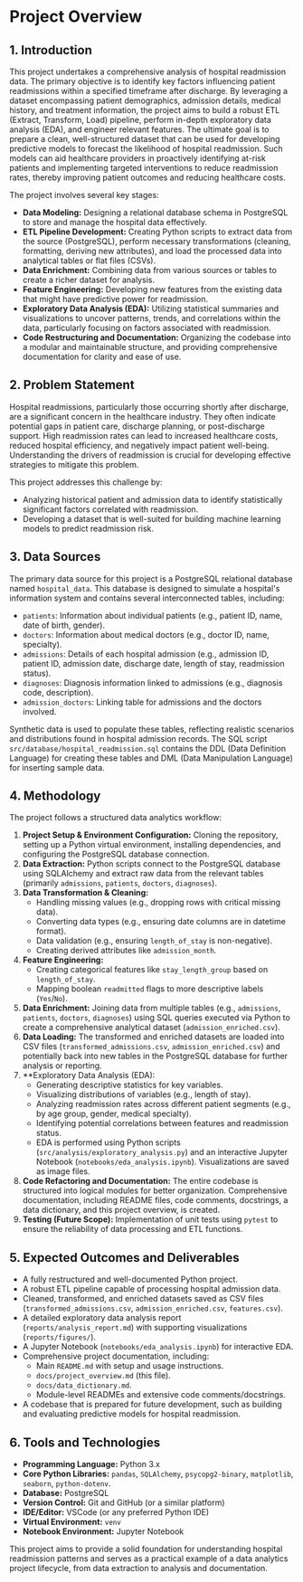 # Project Overview

## 1. Introduction

This project undertakes a comprehensive analysis of hospital readmission data. The primary objective is to identify key factors influencing patient readmissions within a specified timeframe after discharge. By leveraging a dataset encompassing patient demographics, admission details, medical history, and treatment information, the project aims to build a robust ETL (Extract, Transform, Load) pipeline, perform in-depth exploratory data analysis (EDA), and engineer relevant features. The ultimate goal is to prepare a clean, well-structured dataset that can be used for developing predictive models to forecast the likelihood of hospital readmission. Such models can aid healthcare providers in proactively identifying at-risk patients and implementing targeted interventions to reduce readmission rates, thereby improving patient outcomes and reducing healthcare costs.

The project involves several key stages:
*   **Data Modeling:** Designing a relational database schema in PostgreSQL to store and manage the hospital data effectively.
*   **ETL Pipeline Development:** Creating Python scripts to extract data from the source (PostgreSQL), perform necessary transformations (cleaning, formatting, deriving new attributes), and load the processed data into analytical tables or flat files (CSVs).
*   **Data Enrichment:** Combining data from various sources or tables to create a richer dataset for analysis.
*   **Feature Engineering:** Developing new features from the existing data that might have predictive power for readmission.
*   **Exploratory Data Analysis (EDA):** Utilizing statistical summaries and visualizations to uncover patterns, trends, and correlations within the data, particularly focusing on factors associated with readmission.
*   **Code Restructuring and Documentation:** Organizing the codebase into a modular and maintainable structure, and providing comprehensive documentation for clarity and ease of use.

## 2. Problem Statement

Hospital readmissions, particularly those occurring shortly after discharge, are a significant concern in the healthcare industry. They often indicate potential gaps in patient care, discharge planning, or post-discharge support. High readmission rates can lead to increased healthcare costs, reduced hospital efficiency, and negatively impact patient well-being. Understanding the drivers of readmission is crucial for developing effective strategies to mitigate this problem.

This project addresses this challenge by:
*   Analyzing historical patient and admission data to identify statistically significant factors correlated with readmission.
*   Developing a dataset that is well-suited for building machine learning models to predict readmission risk.

## 3. Data Sources

The primary data source for this project is a PostgreSQL relational database named `hospital_data`. This database is designed to simulate a hospital's information system and contains several interconnected tables, including:
*   `patients`: Information about individual patients (e.g., patient ID, name, date of birth, gender).
*   `doctors`: Information about medical doctors (e.g., doctor ID, name, specialty).
*   `admissions`: Details of each hospital admission (e.g., admission ID, patient ID, admission date, discharge date, length of stay, readmission status).
*   `diagnoses`: Diagnosis information linked to admissions (e.g., diagnosis code, description).
*   `admission_doctors`: Linking table for admissions and the doctors involved.

Synthetic data is used to populate these tables, reflecting realistic scenarios and distributions found in hospital admission records. The SQL script `src/database/hospital_readmission.sql` contains the DDL (Data Definition Language) for creating these tables and DML (Data Manipulation Language) for inserting sample data.

## 4. Methodology

The project follows a structured data analytics workflow:

1.  **Project Setup & Environment Configuration:** Cloning the repository, setting up a Python virtual environment, installing dependencies, and configuring the PostgreSQL database connection.
2.  **Data Extraction:** Python scripts connect to the PostgreSQL database using SQLAlchemy and extract raw data from the relevant tables (primarily `admissions`, `patients`, `doctors`, `diagnoses`).
3.  **Data Transformation & Cleaning:**
    *   Handling missing values (e.g., dropping rows with critical missing data).
    *   Converting data types (e.g., ensuring date columns are in datetime format).
    *   Data validation (e.g., ensuring `length_of_stay` is non-negative).
    *   Creating derived attributes like `admission_month`.
4.  **Feature Engineering:**
    *   Creating categorical features like `stay_length_group` based on `length_of_stay`.
    *   Mapping boolean `readmitted` flags to more descriptive labels (`Yes`/`No`).
5.  **Data Enrichment:** Joining data from multiple tables (e.g., `admissions`, `patients`, `doctors`, `diagnoses`) using SQL queries executed via Python to create a comprehensive analytical dataset (`admission_enriched.csv`).
6.  **Data Loading:** The transformed and enriched datasets are loaded into CSV files (`transformed_admissions.csv`, `admission_enriched.csv`) and potentially back into new tables in the PostgreSQL database for further analysis or reporting.
7.  **Exploratory Data Analysis (EDA):
    *   Generating descriptive statistics for key variables.
    *   Visualizing distributions of variables (e.g., length of stay).
    *   Analyzing readmission rates across different patient segments (e.g., by age group, gender, medical specialty).
    *   Identifying potential correlations between features and readmission status.
    *   EDA is performed using Python scripts (`src/analysis/exploratory_analysis.py`) and an interactive Jupyter Notebook (`notebooks/eda_analysis.ipynb`). Visualizations are saved as image files.
8.  **Code Refactoring and Documentation:** The entire codebase is structured into logical modules for better organization. Comprehensive documentation, including README files, code comments, docstrings, a data dictionary, and this project overview, is created.
9.  **Testing (Future Scope):** Implementation of unit tests using `pytest` to ensure the reliability of data processing and ETL functions.

## 5. Expected Outcomes and Deliverables

*   A fully restructured and well-documented Python project.
*   A robust ETL pipeline capable of processing hospital admission data.
*   Cleaned, transformed, and enriched datasets saved as CSV files (`transformed_admissions.csv`, `admission_enriched.csv`, `features.csv`).
*   A detailed exploratory data analysis report (`reports/analysis_report.md`) with supporting visualizations (`reports/figures/`).
*   A Jupyter Notebook (`notebooks/eda_analysis.ipynb`) for interactive EDA.
*   Comprehensive project documentation, including:
    *   Main `README.md` with setup and usage instructions.
    *   `docs/project_overview.md` (this file).
    *   `docs/data_dictionary.md`.
    *   Module-level READMEs and extensive code comments/docstrings.
*   A codebase that is prepared for future development, such as building and evaluating predictive models for hospital readmission.

## 6. Tools and Technologies

*   **Programming Language:** Python 3.x
*   **Core Python Libraries:** `pandas`, `SQLAlchemy`, `psycopg2-binary`, `matplotlib`, `seaborn`, `python-dotenv`.
*   **Database:** PostgreSQL
*   **Version Control:** Git and GitHub (or a similar platform)
*   **IDE/Editor:** VSCode (or any preferred Python IDE)
*   **Virtual Environment:** `venv`
*   **Notebook Environment:** Jupyter Notebook

This project aims to provide a solid foundation for understanding hospital readmission patterns and serves as a practical example of a data analytics project lifecycle, from data extraction to analysis and documentation.
